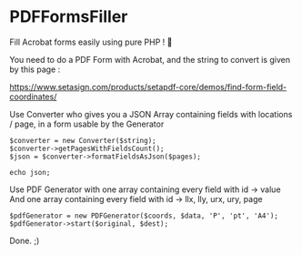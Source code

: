 # PDFFormsFiller

Fill Acrobat forms easily using pure PHP ! 💪

You need to do a PDF Form with Acrobat, and the string to convert is given by this page :

https://www.setasign.com/products/setapdf-core/demos/find-form-field-coordinates/

Use Converter who gives you a JSON Array containing fields with locations / page, in a form usable by the Generator

```
$converter = new Converter($string);
$converter->getPagesWithFieldsCount();
$json = $converter->formatFieldsAsJson($pages);

echo json;
```

Use PDF Generator with one array containing every field with id -> value
And one array containing every field with id -> llx, lly, urx, ury, page

```
$pdfGenerator = new PDFGenerator($coords, $data, 'P', 'pt', 'A4');
$pdfGenerator->start($original, $dest);
```

Done. ;)
